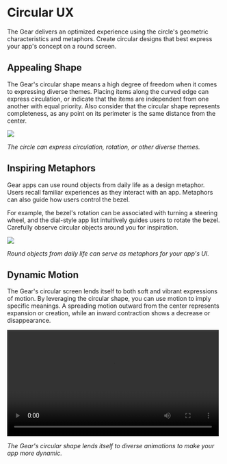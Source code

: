 # Circular UX

The Gear delivers an optimized experience using the circle's geometric characteristics and metaphors. Create circular designs that best express your app's concept on a round screen.

## Appealing Shape

The Gear's circular shape means a high degree of freedom when it comes to expressing diverse themes. Placing items along the curved edge can express circulation, or indicate that the items are independent from one another with equal priority. Also consider that the circular shape represents completeness, as any point on its perimeter is the same distance from the center.

![](media/circular_ux_3.1.0-850x207.png)

*The circle can express circulation, rotation, or other diverse themes.*

## Inspiring Metaphors
Gear apps can use round objects from daily life as a design metaphor. Users recall familiar experiences as they interact with an app. Metaphors can also guide how users control the bezel.

For example, the bezel's rotation can be associated with turning a steering wheel, and the dial-style app list intuitively guides users to rotate the bezel. Carefully observe circular objects around you for inspiration.

![](media/circular_ux_3.2.0-850x401.png)

*Round objects from daily life can serve as metaphors for your app's UI.*


## Dynamic Motion
The Gear's circular screen lends itself to both soft and vibrant expressions of motion. By leveraging the circular shape, you can use motion to imply specific meanings. A spreading motion outward from the center represents expansion or creation, while an inward contraction shows a decrease or disappearance.

<video controls width="495">
  <source src="media/3.dynamic_motion.mp4" type=video/mp4>
</video>

*The Gear's circular shape lends itself to diverse animations to make your app more dynamic.*

